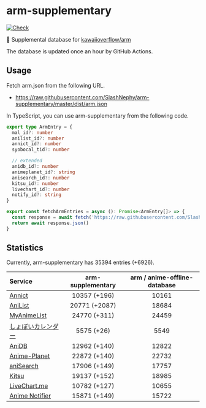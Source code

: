 # arm-supplementary

[![Check](https://github.com/SlashNephy/arm-supplementary/actions/workflows/check-node.yml/badge.svg)](https://github.com/SlashNephy/arm-supplementary/actions/workflows/check-node.yml)

💊 Supplemental database for [kawaiioverflow/arm](https://github.com/kawaiioverflow/arm)

The database is updated once an hour by GitHub Actions.

## Usage

Fetch arm.json from the following URL.

- https://raw.githubusercontent.com/SlashNephy/arm-supplementary/master/dist/arm.json

In TypeScript, you can use arm-supplementary from the following code.

```TypeScript
export type ArmEntry = {
  mal_id?: number
  anilist_id?: number
  annict_id?: number
  syobocal_tid?: number

  // extended
  anidb_id?: number
  animeplanet_id?: string
  anisearch_id?: number
  kitsu_id?: number
  livechart_id?: number
  notify_id?: string
}

export const fetchArmEntries = async (): Promise<ArmEntry[]> => {
  const response = await fetch('https://raw.githubusercontent.com/SlashNephy/arm-supplementary/master/dist/arm.json')
  return await response.json()
}
```

## Statistics

Currently, arm-supplementary has 35394 entries (+6926).

| Service                                     | arm-supplementary | arm / anime-offline-database |
| :------------------------------------------ | :---------------: | :--------------------------: |
| [Annict](https://annict.com)                |   10357 (+196)    |            10161             |
| [AniList](https://anilist.co)               |   20771 (+2087)   |            18684             |
| [MyAnimeList](https://myanimelist.net)      |   24770 (+311)    |            24459             |
| [しょぼいカレンダー](https://cal.syoboi.jp) |    5575 (+26)     |             5549             |
| [AniDB](https://anidb.net)                  |   12962 (+140)    |            12822             |
| [Anime-Planet](https://anime-planet.com)    |   22872 (+140)    |            22732             |
| [aniSearch](https://anisearch.com)          |   17906 (+149)    |            17757             |
| [Kitsu](https://kitsu.io)                   |   19137 (+152)    |            18985             |
| [LiveChart.me](https://livechart.me)        |   10782 (+127)    |            10655             |
| [Anime Notifier](https://notify.moe)        |   15871 (+149)    |            15722             |
